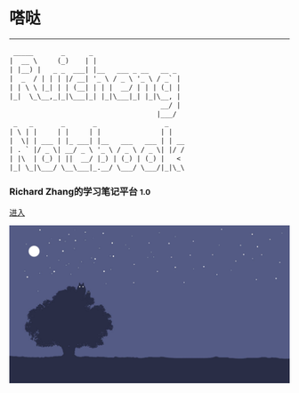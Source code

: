 # **嗒哒**

____        _      _                        ____  _
```
 _____       _      _                      
|  __ \     (_)    | |                     
| |__) |   _ _  ___| |__   ___ _ __   __ _ 
|  _  / | | | |/ __| '_ \ / _ \ '_ \ / _` |
| | \ \ |_| | | (__| | | |  __/ | | | (_| |
|_|  \_\__,_|_|\___|_| |_|\___|_| |_|\__, |
                                      __/ |
                                     |___/ 
 _   _       _       _                 _    
| \ | |     | |     | |               | |   
|  \| | ___ | |_ ___| |__   ___   ___ | | __
| . ` |/ _ \| __/ _ \ '_ \ / _ \ / _ \| |/ /
| |\  | (_) | ||  __/ |_) | (_) | (_) |   < 
|_| \_|\___/ \__\___|_.__/ \___/ \___/|_|\_\
```





### Richard Zhang的学习笔记平台 <small>1.0</small>

[进入](README.md)

![](media/night.jpg)
